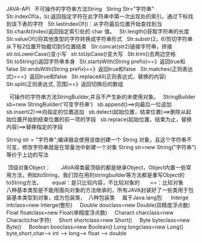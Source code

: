 JAVA-API
   不可操作的字符串方法String
   String Str="字符串"
   Str.indexOf(a，b):返回指定字符在此字符串中第一次出现处的索引。通过下标找到该下表的字符
   Str.lastindexOf()：从字符最后位置开始查找到当
   Str.charAt(index)返回指定索引处的 char 值。
   Str.length()获取字符串的长度
   Str.valueOf()将其他类型的字符转换成字符串形式
   Str.substr(2，6)剪切字符串从下标2位置开始截切到5位置结束
   Str.concat(str2)链接字符串，拼接
   str.toLowerCase()变小写
   str.toUpCase()变大写
   Str.trim()去两边空格
   Str.toString()返回字符串本身
   Str.startsWith(String prefix)==》返回true和false
   Str.endsWith(String prefix)==》返回true和false
   Str.matches(正则表达式)===》返回true和false
   Str.replaceAll(正则表达式，替换的内容)
   Str.split(正则表达式, 范围)==》返回切换后的数组
   
   可操作的字符串方法StringBuilder,并且不产生新的未使用对象。
   StringBuilder sb=new StringBuilder(‘可变字符串’)
   sb.append()==>向最后一位追加
   sb.insert(2)==>向指定的位置追加
   sb.delect(起始位置，结束位置)==>删除从起始位置开始到结束位置的前一项的字段
   sb.replace(起始位置，结束为止，替换内容)==>替换指定的字段
   

String str = "字符串";编译器会使用该值创建一个 String 对象，且这个字符串不可变，修改字符串就是在常量池中新建一个对象
String str=new String("字符串")等价于上边的写法

  顶级对象Object：
       JAVA得类最顶级的都是继承Object，Object内置一些常用方法，例如toString，我们现在用的stringbuilder等方法都是重写Object的toString方法，
       equal：是只比较内容，不比较对象的
       ==：比较对象
       八种基本类型是不能用面向对象的方法继承的，所有JAVA封装好了一些类用于包装基本类型到对象，成为包装类，
  八种包装类
     属于Java.lang包
      Interge intclass=new Interge(整形)
      Double douclass=new Double(双精度浮点数)
      Float floatclass=new Float(单精度浮点数)
      Charact charclass=new Charact(char字符)
      Short shortclass=new Short()
      Byte byteclass=new Byte()
      Boolean booclass=new Boolean()
      Long longclass=new Long()
 byte,short,char—> int —> long—> float —> double 
 
     
    
       
